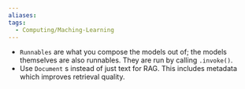 ```yaml
---
aliases: 
tags:
  - Computing/Maching-Learning
---
```

- `Runnables` are what you compose the models out of; the models themselves are also runnables. They are run by calling `.invoke()`.
- Use `Document` s instead of just text for RAG. This includes metadata which improves retrieval quality.